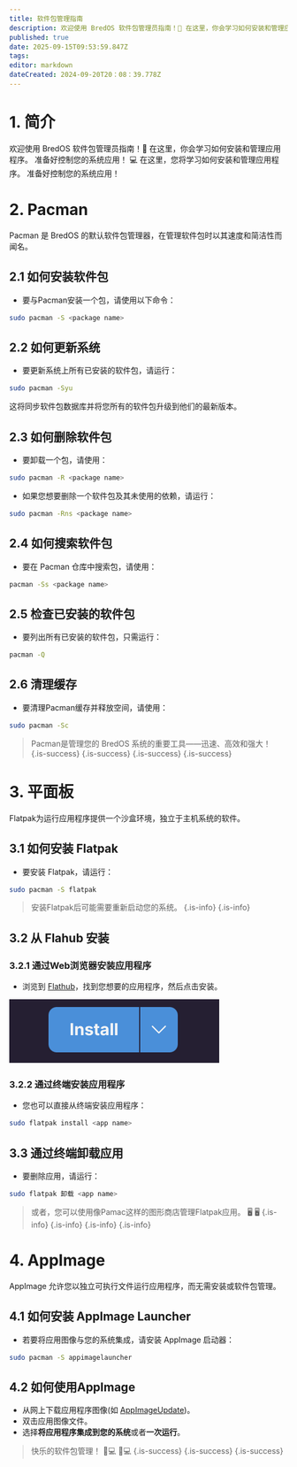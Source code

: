 ```yaml
---
title: 软件包管理指南
description: 欢迎使用 BredOS 软件包管理员指南！🚀 在这里，你会学习如何安装和管理应用程序。准备好控制您的系统应用！ 💻 在这里，您将学习如何安装和管理应用程序
published: true
date: 2025-09-15T09:53:59.847Z
tags:
editor: markdown
dateCreated: 2024-09-20T20：08：39.778Z
---
```


# 1. 简介

欢迎使用 BredOS 软件包管理员指南！🚀 在这里，你会学习如何安装和管理应用程序。 准备好控制您的系统应用！ 💻 在这里，您将学习如何安装和管理应用程序。 准备好控制您的系统应用！

# 2. Pacman

Pacman 是 BredOS 的默认软件包管理器，在管理软件包时以其速度和简洁性而闻名。

## 2.1 如何安装软件包

- 要与Pacman安装一个包，请使用以下命令：

```bash
sudo pacman -S <package name>
```

## 2.2 如何更新系统

- 要更新系统上所有已安装的软件包，请运行：

```bash
sudo pacman -Syu
```

这将同步软件包数据库并将您所有的软件包升级到他们的最新版本。

## 2.3 如何删除软件包

- 要卸载一个包，请使用：

```bash
sudo pacman -R <package name>
```

- 如果您想要删除一个软件包及其未使用的依赖，请运行：

```bash
sudo pacman -Rns <package name>
```

## 2.4 如何搜索软件包

- 要在 Pacman 仓库中搜索包，请使用：

```bash
pacman -Ss <package name>
```

## 2.5 检查已安装的软件包

- 要列出所有已安装的软件包，只需运行：

```bash
pacman -Q
```

## 2.6 清理缓存

- 要清理Pacman缓存并释放空间，请使用：

```bash
sudo pacman -Sc
```

> Pacman是管理您的 BredOS 系统的重要工具——迅速、高效和强大！
> {.is-success}
> {.is-success}
> {.is-success}
> {.is-success}

# 3. 平面板

Flatpak为运行应用程序提供一个沙盒环境，独立于主机系统的软件。

## 3.1 如何安装 Flatpak

- 要安装 Flatpak，请运行：

```bash
sudo pacman -S flatpak
```

> 安装Flatpak后可能需要重新启动您的系统。
> {.is-info}
> {.is-info}

## 3.2 从 Flahub 安装

### 3.2.1 通过Web浏览器安装应用程序

- 浏览到 [Flathub](https://flathub.org)，找到您想要的应用程序，然后点击安装。

![flathub-install-button.png](/how-tos/flathub-install-button.png)

### 3.2.2 通过终端安装应用程序

- 您也可以直接从终端安装应用程序：

```bash
sudo flatpak install <app name>
```

## 3.3 通过终端卸载应用

- 要删除应用，请运行：

```bash
sudo flatpak 卸载 <app name>
```

> 或者，您可以使用像Pamac这样的图形商店管理Flatpak应用。 🖥️ 🖥️
> {.is-info}
> {.is-info}
> {.is-info}
> {.is-info}

# 4. AppImage

AppImage 允许您以独立可执行文件运行应用程序，而无需安装或软件包管理。

## 4.1 如何安装 AppImage Launcher

- 若要将应用图像与您的系统集成，请安装 AppImage 启动器：

```bash
sudo pacman -S appimagelauncher
```

## 4.2 如何使用AppImage

- 从网上下载应用程序图像(如 [AppImageUpdate](https://appimage.github.io/AppImageUpdate))。
- 双击应用图像文件。
- 选择**将应用程序集成到您的系统**或者**一次运行**。

> 快乐的软件包管理！ 🎉💻 🎉💻
> {.is-success}
> {.is-success}
> {.is-success}

